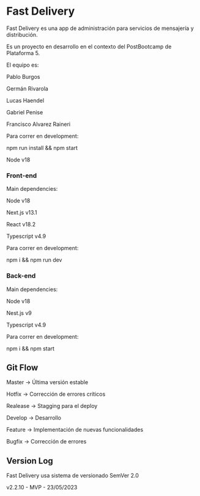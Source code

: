 # Fast Delivery

Fast Delivery es una app de administración para servicios de mensajería y distribución.

Es un proyecto en desarrollo en el contexto del PostBootcamp de Plataforma 5.

El equipo es:

Pablo Burgos

Germán Rivarola

Lucas Haendel

Gabriel Penise

Francisco Alvarez Raineri

Para correr en development:

npm run install && npm start

Node v18

### Front-end

Main dependencies:

Node v18

Next.js v13.1

React v18.2

Typescript v4.9

Para correr en development:

npm i && npm run dev

### Back-end

Main dependencies:

Node v18

Nest.js v9

Typescript v4.9

Para correr en development:

npm i && npm start

## Git Flow

Master -> Última versión estable

Hotfix -> Corrección de errores críticos

Realease -> Stagging para el deploy

Develop -> Desarrollo

Feature -> Implementación de nuevas funcionalidades

Bugfix -> Corrección de errores

## Version Log

Fast Delivery usa sistema de versionado SemVer 2.0

v2.2.10 - MVP - 23/05/2023
